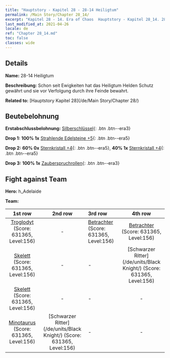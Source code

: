 ```yaml
---
title: "Hauptstory - Kapitel 28 - 28-14 Heiligtum"
permalink: /Main Story/Chapter 28_14/
excerpt: "Kapitel 28 - 14. Era of Chaos  Hauptstory - Kapitel 28_14. 28-14 Heiligtum"
last_modified_at: 2021-04-26
locale: de
ref: "Chapter 28_14.md"
toc: false
classes: wide
---
```


## Details

 **Name:** 28-14 Heiligtum

 **Beschreibung:** Schon seit Ewigkeiten hat das Heiligtum Helden Schutz gewährt und sie vor Verfolgung durch ihre Feinde bewahrt.

 **Related to:** [Hauptstory Kapitel 28](/de/Main Story/Chapter 28/)

## Beutebelohnung

 **Erstabschlussbelohnung:** [Silberschlüssel](/ItemsDE/con_693/){: .btn .btn--era3}

 **Drop 1:** **100% 1x** [Strahlende Edelsteine +5](/ItemsDE/mat_100/){: .btn .btn--era5}

 **Drop 2:** **60% 0x** [Sternkristall +4](/ItemsDE/mat_94/){: .btn .btn--era5}, **40% 1x** [Sternkristall +4](/ItemsDE/mat_94/){: .btn .btn--era5}

 **Drop 3:** **100% 1x** [Zauberspruchrollen](/ItemsDE/con_694/){: .btn .btn--era3}


## Fight against Team
 **Hero:** h_Adelaide

 **Team:**


  | 1st row | 2nd row | 3rd row | 4th row |
  |:----:|:----:|:----|:----:|
  | [Troglodyt](/de/units/Troglodyte/) (Score: 631365, Level:156)  | - | [Betrachter](/de/units/Beholder/) (Score: 631365, Level:156)  | [Betrachter](/de/units/Beholder/) (Score: 631365, Level:156)  |
  | [Skelett](/de/units/Skeleton/) (Score: 631365, Level:156)  | - | - | [Schwarzer Ritter](/de/units/Black Knight/) (Score: 631365, Level:156)  |
  | [Skelett](/de/units/Skeleton/) (Score: 631365, Level:156)  | - | - | - |
  | [Minotaurus](/de/units/Minotaur/) (Score: 631365, Level:156)  | [Schwarzer Ritter](/de/units/Black Knight/) (Score: 631365, Level:156)  | - | - |


